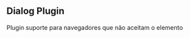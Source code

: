 ## Dialog Plugin

Plugin suporte para navegadores que não aceitam o elemento <dialog> . Ainda em construção